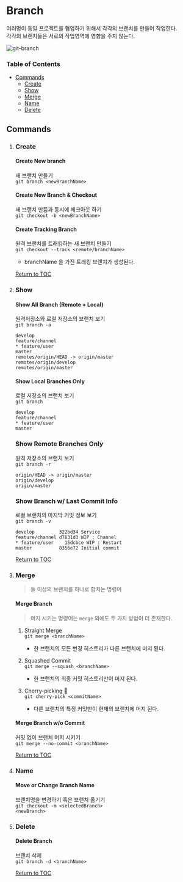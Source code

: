 # Branch
여러명이 동일 프로젝트를 협업하기 위해서 각각의 브랜치를 만들어 작업한다.  
각각의 브랜치들은 서로의 작업영역에 영향을 주지 않는다.

![git-branch](https://user-images.githubusercontent.com/48475824/74917208-7fdfc900-540a-11ea-81b1-1b405a19a390.png)


### Table of Contents
* [Commands](#commands)
    * [Create](#create)
    * [Show](#show)
    * [Merge](#merge)
    * [Name](#name)
    * [Delete](#delete)



## Commands
1. ### Create
    #### Create New branch
    새 브랜치 만들기  
    <code>git branch \<newBranchName></code>

    #### Create New Branch & Checkout
    새 브랜치 만듬과 동시에 체크아웃 하기  
    <code>git checkout -b \<newBranchName></code>

    #### Create Tracking Branch
    원격 브랜치를 트래킹하는 새 브랜치 만들기  
    <code>git checkout --track \<remote/branchName></code>
    * branchName 을 가진 트래킹 브랜치가 생성된다.

    [Return to TOC](#table-of-contents)


1. ### Show
    #### Show All Branch (Remote + Local)
    원격저장소와 로컬 저장소의 브랜치 보기  
    <code>git branch -a</code>
    ```
    develop
    feature/channel
    * feature/user
    master
    remotes/origin/HEAD -> origin/master
    remotes/origin/develop
    remotes/origin/master
    ```

    #### Show Local Branches Only
    로컬 저장소의 브랜치 보기  
    <code>git branch </code>
    
    ```
    develop
    feature/channel
    * feature/user
    master
    ```

    ### Show Remote Branches Only
    원격 저장소의 브랜치 보기  
    <code>git branch -r</code>  
    ```
    origin/HEAD -> origin/master
    origin/develop
    origin/master
    ```

    ### Show Branch w/ Last Commit Info
    로컬 브랜치의 마지막 커밋 정보 보기  
    <code>git branch -v</code>
    ```
    develop         322bd34 Service
    feature/channel d7631d3 WIP : Channel
    * feature/user    15dcbce WIP : Restart
    master          8356e72 Initial commit
    ```

    [Return to TOC](#table-of-contents)

1. ### Merge
    > 둘 이상의 브랜치를 하나로 합치는 명령어

    #### Merge Branch
    > 머지 시키는 명령어는 <code>merge</code> 외에도 두 가지 방법이 더 존재한다.  

    1. Straight Merge   
        <code>git merge \<branchName></code>
        * 한 브랜치의 모든 변경 히스토리가 다른 브랜치에 머지 된다.

    2. Squashed Commit  
        <code>git merge --squash \<branchName></code>
        * 한 브랜치의 최종 커밋 히스토리만이 머지 된다.

    3. Cherry-picking :cherries:  
        <code>git cherry-pick \<commitName></code>
        * 다른 브랜치의 특정 커밋만이 현재의 브랜치에 머지 된다.

    #### Merge Branch w/o Commit
    커밋 없이 브랜치 머지 시키기  
    <code>git merge --no-commit \<branchName></code>

    [Return to TOC](#table-of-contents)


1. ### Name
    #### Move or Change Branch Name
    브랜치명을 변경하기 혹은 브랜치 옮기기  
    <code>git checkout -m \<selectedBranch> \<newBranch></code>

    
1. ### Delete
    #### Delete Branch
    브랜치 삭제  
    <code>git branch -d \<branchName></code>

    [Return to TOC](#table-of-contents)

